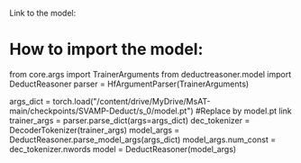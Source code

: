 Link to the model:


# How to import the model:

from core.args import TrainerArguments
from deductreasoner.model import DeductReasoner
parser = HfArgumentParser(TrainerArguments)

args_dict = torch.load("/content/drive/MyDrive/MsAT-main/checkpoints/SVAMP-Deduct/s_0/model.pt") #Replace by model.pt link
trainer_args = parser.parse_dict(args=args_dict)
dec_tokenizer = DecoderTokenizer(trainer_args)
model_args = DeductReasoner.parse_model_args(args_dict)
model_args.num_const = dec_tokenizer.nwords
model = DeductReasoner(model_args)

